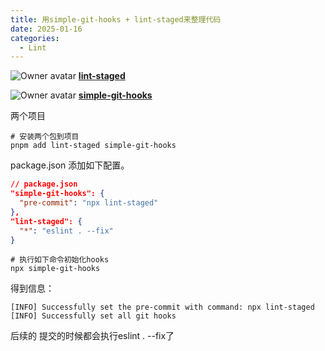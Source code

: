 ```yaml
---
title: 用simple-git-hooks + lint-staged来整理代码
date: 2025-01-16
categories:
  - Lint
---
```


![Owner avatar](https://avatars.githubusercontent.com/u/142687600?s=48&v=4) **[lint-staged](https://github.com/lint-staged/lint-staged)** 

![Owner avatar](https://avatars.githubusercontent.com/u/33755274?s=48&v=4) **[simple-git-hooks](https://github.com/toplenboren/simple-git-hooks)** 

两个项目

```shell
# 安装两个包到项目
pnpm add lint-staged simple-git-hooks
```

package.json 添加如下配置。

```json
// package.json
"simple-git-hooks": {  
  "pre-commit": "npx lint-staged"  
},  
"lint-staged": {  
  "*": "eslint . --fix"  
}
```

```shell
# 执行如下命令初始化hooks
npx simple-git-hooks
```

得到信息：

```
[INFO] Successfully set the pre-commit with command: npx lint-staged
[INFO] Successfully set all git hooks
```

后续的 提交的时候都会执行eslint . --fix了
